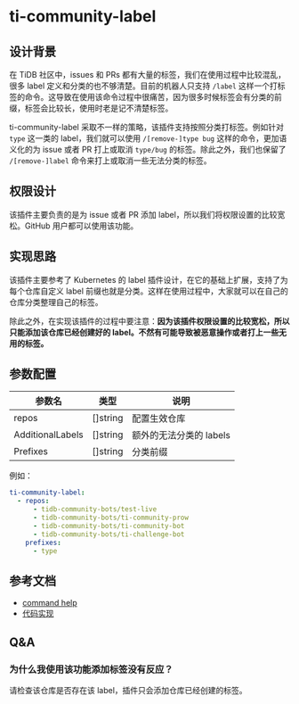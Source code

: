 # ti-community-label

## 设计背景 

在 TiDB 社区中，issues 和 PRs 都有大量的标签，我们在使用过程中比较混乱，很多 label 定义和分类的也不够清楚。目前的机器人只支持 `/label` 这样一个打标签的命令。这导致在使用该命令过程中很痛苦，因为很多时候标签会有分类的前缀，标签会比较长，使用时老是记不清楚标签。

ti-community-label 采取不一样的策略，该插件支持按照分类打标签。例如针对 `type` 这一类的 label，我们就可以使用 `/[remove-]type bug` 这样的命令，更加语义化的为 issue 或者 PR 打上或取消 `type/bug` 的标签。除此之外，我们也保留了 `/[remove-]label` 命令来打上或取消一些无法分类的标签。

## 权限设计

该插件主要负责的是为 issue 或者 PR 添加 label，所以我们将权限设置的比较宽松。GitHub 用户都可以使用该功能。

## 实现思路

该插件主要参考了 Kubernetes 的 label 插件设计，在它的基础上扩展，支持了为每个仓库自定义 label 前缀也就是分类。这样在使用过程中，大家就可以在自己的仓库分类整理自己的标签。

除此之外，在实现该插件的过程中要注意：**因为该插件权限设置的比较宽松，所以只能添加该仓库已经创建好的 label。不然有可能导致被恶意操作或者打上一些无用的标签。**

## 参数配置

| 参数名           | 类型     | 说明                    |
| ---------------- | -------- | ----------------------- |
| repos            | []string | 配置生效仓库            |
| AdditionalLabels | []string | 额外的无法分类的 labels |
| Prefixes         | []string | 分类前缀                |

例如：

```yml
ti-community-label:
  - repos:
      - tidb-community-bots/test-live
      - tidb-community-bots/ti-community-prow
      - tidb-community-bots/ti-community-bot
      - tidb-community-bots/ti-challenge-bot
    prefixes:
      - type
```

## 参考文档

- [command help](https://prow.tidb.io/command-help?repo=tidb-community-bots%2Fti-community-prow#type)
- [代码实现](https://github.com/tidb-community-bots/ti-community-prow/tree/master/internal/pkg/externalplugins/merge)

## Q&A

### 为什么我使用该功能添加标签没有反应？

请检查该仓库是否存在该 label，插件只会添加仓库已经创建的标签。